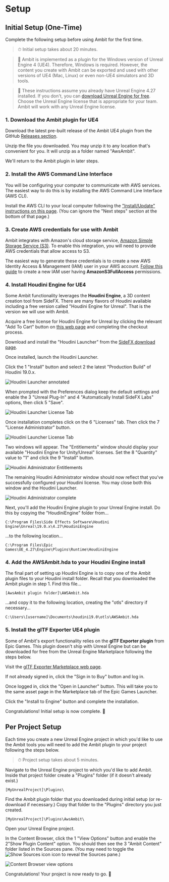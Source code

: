 # Setup



## Initial Setup (One-Time)

Complete the following setup before using Ambit for the first time.

>  ⏱ Initial setup takes about 20 minutes.

> 🛑 Ambit is implemented as a plugin for the Windows version of Unreal Engine 4 (UE4). Therefore, Windows is required. However, the content you create with Ambit can be exported and used with other versions of UE4 (Mac, Linux) or even non-UE4 simulators and 3D tools. 

> 🛑 These instructions assume you already have Unreal Engine 4.27 installed. If you don't, you can [download Unreal Engine for free](https://www.unrealengine.com/en-US/download). Choose the Unreal Engine license that is appropriate for your team. Ambit will work with any Unreal Engine license.

### 1. Download the Ambit plugin for UE4

Download the latest pre-built release of the Ambit UE4 plugin from the GitHub [Releases section](https://github.com/aws-samples/aws-ambit-scenario-designer-ue4/releases).

Unzip the file you downloaded. You may unzip it to any location that's convenient for you. It will unzip as a folder named "AwsAmbit".

We'll return to the Ambit plugin in later steps.

### 2. Install the AWS Command Line Interface

You will be configuring your computer to communicate with AWS services. The easiest way to do this is by installing the AWS Command Line Interface (AWS CLI).

Install the AWS CLI to your local computer following the ["Install/Update" instructions on this page](https://docs.aws.amazon.com/cli/latest/userguide/getting-started-install.html). (You can ignore the "Next steps" section at the bottom of that page.)

### 3. Create AWS credentials for use with Ambit

Ambit integrates with Amazon's cloud storage service, [Amazon Simple Storage Service (S3)](https://docs.aws.amazon.com/AmazonS3/latest/userguide/Welcome.html). To enable this integration, you will need to provide AWS credentials that allow access to S3. 

The easiest way to generate these credentials is to create a new AWS Identity Access & Management (IAM) user in your AWS account. [Follow this guide](https://docs.aws.amazon.com/sdk-for-cpp/v1/developer-guide/credentials.html) to create a new IAM user having **AmazonS3FullAccess** permissions.

### 4. Install Houdini Engine for UE4

Some Ambit functionality leverages the **Houdini Engine**, a 3D content creation tool from SideFX. There are many flavors of Houdini available including a free version called "Houdini Engine for Unreal". That is the version we will use with Ambit.

Acquire a free license for Houdini Engine for Unreal by clicking the relevant "Add To Cart" button on [this web page](https://www.sidefx.com/buy/#houdini-engine-unreal-unity) and completing the checkout process.

Download and install the "Houdini Launcher" from the [SideFX download page](https://www.sidefx.com/download/).

Once installed, launch the Houdini Launcher.

Click the <number-badge>1</number-badge> "Install" button and select <number-badge>2</number-badge> the latest "Production Build" of Houdini 19.0.x.

![Houdini Launcher annotated](images/setup/HoudiniInstall_1.png)

When prompted with the Preferences dialog keep the default settings and enable the <number-badge>3</number-badge> "Unreal Plug-In" and <number-badge>4</number-badge> "Automatically Install SideFX Labs" options, then click <number-badge>5</number-badge> "Save".

![Houdini Launcher License Tab](images/setup/HoudiniInstall_1.1.png)

Once installation completes click on the <number-badge>6</number-badge> "Licenses" tab. Then click the <number-badge>7</number-badge> "License Administrator" button.

![Houdini Launcher License Tab](images/setup/HoudiniInstall_2.png)

Two windows will appear. The "Entitlements" window should display your available "Houdini Engine for Unity/Unreal" licenses. Set the <number-badge>8</number-badge> "Quantity" value to "1" and click the <number-badge>9</number-badge> "Install" button.

![Houdini Administrator Entitlements](images/setup/HoudiniInstall_3.png)

The remaining Houdini Administrator window should now reflect that you've successfully configured your Houdini license. You may close both this window and the Houdini Launcher.

![Houdini Administrator complete](images/setup/HoudiniInstall_4.png)

Next, you'll add the Houdini Engine plugin to your Unreal Engine install. Do this by copying the "HoudiniEngine" folder from...

`C:\Program Files\Side Effects Software\Houdini Engine\Unreal\19.0.x\4.27\HoudiniEngine`

...to the following location...

`C:\Program Files\Epic Games\UE_4.27\Engine\Plugins\Runtime\HoudiniEngine`



### 4. Add the AWSAmbit.hda to your Houdini Engine install

The final part of setting up Houdini Engine is to copy one of the Ambit plugin files to your Houdini install folder. Recall that you downloaded the Ambit plugin in step 1. Find this file...

`[AwsAmbit plugin folder]\AWSAmbit.hda`

...and copy it to the following location, creating the "otls" directory if necessary...

`C:\Users\[username]\Documents\houdini19.0\otls\AWSAmbit.hda`



### 5. Install the glTF Exporter UE4 plugin

Some of Ambit's export functionality relies on the **glTF Exporter plugin** from Epic Games. This plugin doesn't ship with Unreal Engine but can be downloaded for free from the Unreal Engine Marketplace following the steps below.

Visit the [glTF Exporter Marketplace web page](https://www.unrealengine.com/marketplace/en-US/product/gltf-exporter).

If not already signed in, click the "Sign in to Buy" button and log in.

Once logged in, click the "Open in Launcher" button. This will take you to the same asset page in the Marketplace tab of the Epic Games Launcher.

Click the "Install to Engine" button and complete the installation.

Congratulations! Initial setup is now complete. 🎉



## Per Project Setup

Each time you create a new Unreal Engine project in which you'd like to use the Ambit tools you will need to add the Ambit plugin to your project following the steps below.

> ⏱ Project setup takes about 5 minutes.

Navigate to the Unreal Engine project to which you'd like to add Ambit. Inside that project folder create a "Plugins" folder (if it doesn't already exist.)

`[MyUnrealProject]\Plugins\`

Find the Ambit plugin folder that you downloaded during initial setup (or re-download if necessary.) Copy that folder to the "Plugins" directory you just created.

`[MyUnrealProject]\Plugins\AwsAmbit\`

Open your Unreal Engine project.

In the Content Browser, click the <number-badge>1</number-badge> "View Options" button and enable the <number-badge>2</number-badge>"Show Plugin Content" option. You should then see the <number-badge>3</number-badge> "Ambit Content" folder listed in the Sources pane. (You may need to toggle the ![Show Sources icon](images/setup/ShowHideSourcesIcon.png) icon to reveal the Sources pane.)

![Content Browser view options](images/setup/ShowPluginContent.jpg)

Congratulations! Your project is now ready to go. 🎉
